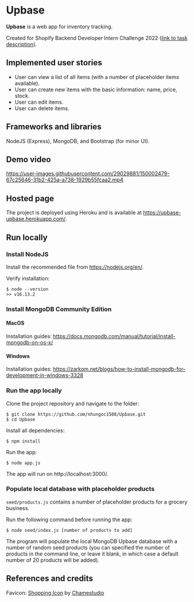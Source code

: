 # Upbase

**Upbase** is a web app for inventory tracking.

Created for Shopify Backend Developer Intern Challenge 2022 ([link to task description](https://docs.google.com/document/d/1z9LZ_kZBUbg-O2MhZVVSqTmvDko5IJWHtuFmIu_Xg1A/edit)).

## Implemented user stories

- User can view a list of all items (with a number of placeholder items available).
- User can create new items with the basic information: name, price, stock.
- User can edit items.
- User can delete items.

## Frameworks and libraries

NodeJS (Express), MongoDB, and Bootstrap (for minor UI).

## Demo video

https://user-images.githubusercontent.com/29029881/150002479-67c25646-31b2-425a-a738-1929b55fcaa2.mp4

## Hosted page

The project is deployed using Heroku and is available at https://upbase-upbase.herokuapp.com/.

## Run locally

### Install NodeJS

Install the recommended file from https://nodejs.org/en/.

Verify installation:

```shell
$ node --version
>> v16.13.2
```

### Install MongoDB Community Edition
#### MacOS
Installation guides: https://docs.mongodb.com/manual/tutorial/install-mongodb-on-os-x/

#### Windows
Installation guides: https://zarkom.net/blogs/how-to-install-mongodb-for-development-in-windows-3328

### Run the app locally
Clone the project repository and navigate to the folder:
```shell
$ git clone https://github.com/nhungoc1508/Upbase.git
$ cd Upbase
```

Install all dependencies:
```shell
$ npm install
```

Run the app:
```shell
$ node app.js
```

The app will run on http://localhost:3000/.

### Populate local database with placeholder products
`seed/products.js` contains a number of placeholder products for a grocery business.

Run the following command before running the app:
```shell
$ node seed/index.js [number of products to add]
```

The program will populate the local MongoDB Upbase database with a number of random seed products (you can specified the number of products in the command line, or leave it blank, in which case a default number of 20 products will be added).

## References and credits

Favicon: <a href="https://iconscout.com/icons/shopping" target="_blank">Shopping Icon</a> by <a href="https://iconscout.com/contributors/chamedesign" target="_blank">Chamestudio</a>

